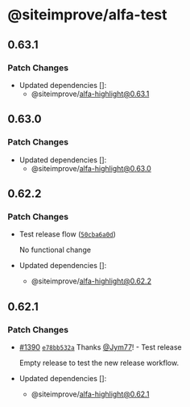 # @siteimprove/alfa-test

## 0.63.1

### Patch Changes

- Updated dependencies []:
  - @siteimprove/alfa-highlight@0.63.1

## 0.63.0

### Patch Changes

- Updated dependencies []:
  - @siteimprove/alfa-highlight@0.63.0

## 0.62.2

### Patch Changes

- Test release flow ([`50cba6a0d`](https://github.com/Siteimprove/alfa/commit/50cba6a0d5183a30c15fea88e3beb034b9592390))

  No functional change

- Updated dependencies []:
  - @siteimprove/alfa-highlight@0.62.2

## 0.62.1

### Patch Changes

- [#1390](https://github.com/Siteimprove/alfa/pull/1390) [`e78bb532a`](https://github.com/Siteimprove/alfa/commit/e78bb532a050bd393c441fa2094a7a4ee4e5693d) Thanks [@Jym77](https://github.com/Jym77)! - Test release

  Empty release to test the new release workflow.

- Updated dependencies []:
  - @siteimprove/alfa-highlight@0.62.1

